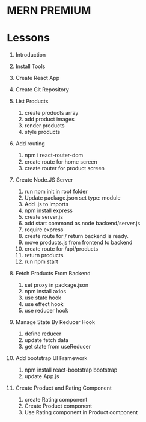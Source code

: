 # MERN PREMIUM

# Lessons
1. Introduction
2. Install Tools
3. Create React App
4. Create Git Repository

5. List Products
    1. create products array
    2. add product images
    3. render products
    4. style products

6. Add routing
    1. npm i react-router-dom
    2. create route for home screen
    3. create router for product screen

7. Create Node.JS Server
    1. run npm init in root folder
    2. Update package.json set type: module
    3. Add .js to imports
    4. npm install express
    5. create server.js
    6. add start command as node backend/server.js
    7. require express
    8. create route for / return backend is ready.
    9. move products.js from frontend to backend
    10. create route for /api/products
    11. return products
    12. run npm start

8. Fetch Products From Backend
    1. set proxy in package.json
    2. npm install axios
    3. use state hook
    4. use effect hook
    5. use reducer hook

9. Manage State By Reducer Hook
    1. define reducer
    2. update fetch data
    3. get state from useReducer

10. Add bootstrap UI Framework
    1. npm install react-bootstrap bootstrap
    2. update App.js

11. Create Product and Rating Component
    1. create Rating component
    2. Create Product component
    3. Use Rating component in Product component

